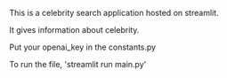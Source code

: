 This is a celebrity search application hosted on streamlit.

It gives information about celebrity.

Put your openai_key in the constants.py

To run the file, 'streamlit run main.py'